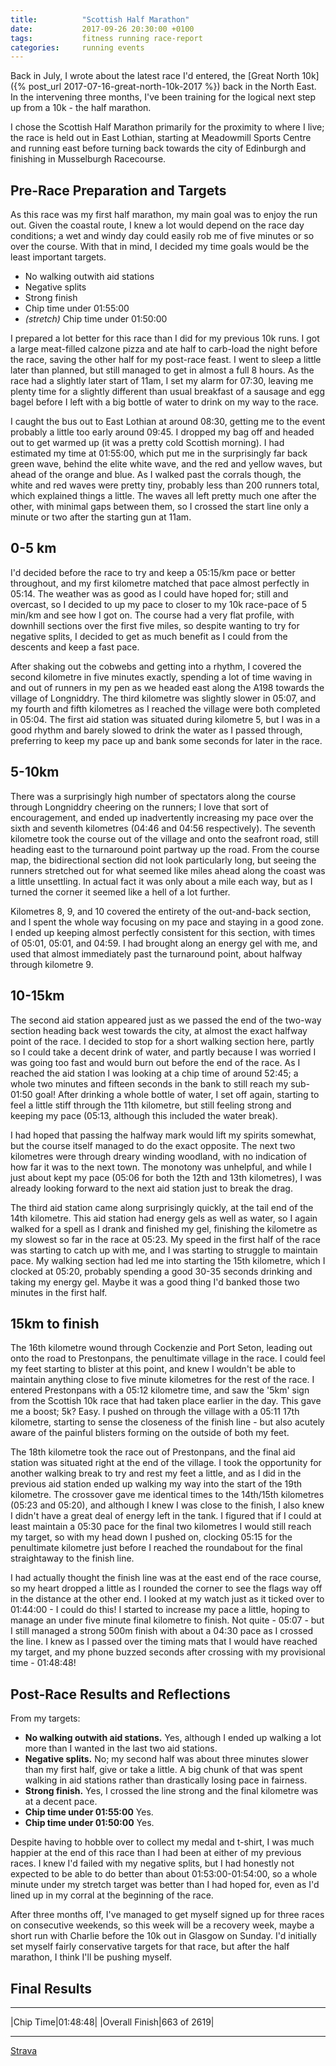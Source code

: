 ```yaml
---
title:          "Scottish Half Marathon"
date:           2017-09-26 20:30:00 +0100
tags:           fitness running race-report
categories:     running events
---
```


Back in July, I wrote about the latest race I'd entered, the [Great North 10k]({% post_url 2017-07-16-great-north-10k-2017 %}) back in the North East. In the intervening three months, I've been training for the logical next step up from a 10k - the half marathon.

<!-- Read More -->

I chose the Scottish Half Marathon primarily for the proximity to where I live; the race is held out in East Lothian, starting at Meadowmill Sports Centre and running east before turning back towards the city of Edinburgh and finishing in Musselburgh Racecourse.

## Pre-Race Preparation and Targets

As this race was my first half marathon, my main goal was to enjoy the run out. Given the coastal route, I knew a lot would depend on the race day conditions; a wet and windy day could easily rob me of five minutes or so over the course. With that in mind, I decided my time goals would be the least important targets.

- No walking outwith aid stations
- Negative splits
- Strong finish
- Chip time under 01:55:00
- *(stretch)* Chip time under 01:50:00

I prepared a lot better for this race than I did for my previous 10k runs. I got a large meat-filled calzone pizza and ate half to carb-load the night before the race, saving the other half for my post-race feast. I went to sleep a little later than planned, but still managed to get in almost a full 8 hours. As the race had a slightly later start of 11am, I set my alarm for 07:30, leaving me plenty time for a slightly different than usual breakfast of a sausage and egg bagel before I left with a big bottle of water to drink on my way to the race.

I caught the bus out to East Lothian at around 08:30, getting me to the event probably a little too early around 09:45. I dropped my bag off and headed out to get warmed up (it was a pretty cold Scottish morning). I had estimated my time at 01:55:00, which put me in the surprisingly far back green wave, behind the elite white wave, and the red and yellow waves, but ahead of the orange and blue. As I walked past the corrals though, the white and red waves were pretty tiny, probably less than 200 runners total, which explained things a little. The waves all left pretty much one after the other, with minimal gaps between them, so I crossed the start line only a minute or two after the starting gun at 11am.

## 0-5 km

I'd decided before the race to try and keep a 05:15/km pace or better throughout, and my first kilometre matched that pace almost perfectly in 05:14. The weather was as good as I could have hoped for; still and overcast, so I decided to up my pace to closer to my 10k race-pace of 5 min/km and see how I got on. The course had a very flat profile, with downhill sections over the first five miles, so despite wanting to try for negative splits, I decided to get as much benefit as I could from the descents and keep a fast pace.

After shaking out the cobwebs and getting into a rhythm, I covered the second kilometre in five minutes exactly, spending a lot of time waving in and out of runners in my pen as we headed east along the A198 towards the village of Longniddry. The third kilometre was slightly slower in 05:07, and my fourth and fifth kilometres as I reached the village were both completed in 05:04. The first aid station was situated during kilometre 5, but I was in a good rhythm and barely slowed to drink the water as I passed through, preferring to keep my pace up and bank some seconds for later in the race.

## 5-10km

There was a surprisingly high number of spectators along the course through Longniddry cheering on the runners; I love that sort of encouragement, and ended up inadvertently increasing my pace over the sixth and seventh kilometres (04:46 and 04:56 respectively). The seventh kilometre took the course out of the village and onto the seafront road, still heading east to the turnaround point partway up the road. From the course map, the bidirectional section did not look particularly long, but seeing the runners stretched out for what seemed like miles ahead along the coast was a little unsettling. In actual fact it was only about a mile each way, but as I turned the corner it seemed like a hell of a lot further.

Kilometres 8, 9, and 10 covered the entirety of the out-and-back section, and I spent the whole way focusing on my pace and staying in a good zone. I ended up keeping almost perfectly consistent for this section, with times of 05:01, 05:01, and 04:59. I had brought along an energy gel with me, and used that almost immediately past the turnaround point, about halfway through kilometre 9.

## 10-15km

The second aid station appeared just as we passed the end of the two-way section heading back west towards the city, at almost the exact halfway point of the race. I decided to stop for a short walking section here, partly so I could take a decent drink of water, and partly because I was worried I was going too fast and would burn out before the end of the race. As I reached the aid station I was looking at a chip time of around 52:45; a whole two minutes and fifteen seconds in the bank to still reach my sub-01:50 goal! After drinking a whole bottle of water, I set off again, starting to feel a little stiff through the 11th kilometre, but still feeling strong and keeping my pace (05:13, although this included the water break).

I had hoped that passing the halfway mark would lift my spirits somewhat, but the course itself managed to do the exact opposite. The next two kilometres were through dreary winding woodland, with no indication of how far it was to the next town. The monotony was unhelpful, and while I just about kept my pace (05:06 for both the 12th and 13th kilometres), I was already looking forward to the next aid station just to break the drag. 

The third aid station came along surprisingly quickly, at the tail end of the 14th kilometre. This aid station had energy gels as well as water, so I again walked for a spell as I drank and finished my gel, finishing the kilometre as my slowest so far in the race at 05:23. My speed in the first half of the race was starting to catch up with me, and I was starting to struggle to maintain pace. My walking section had led me into starting the 15th kilometre, which I clocked at 05:20, probably spending a good 30-35 seconds drinking and taking my energy gel. Maybe it was a good thing I'd banked those two minutes in the first half.

## 15km to finish 

The 16th kilometre wound through Cockenzie and Port Seton, leading out onto the road to Prestonpans, the penultimate village in the race. I could feel my feet starting to blister at this point, and knew I wouldn't be able to maintain anything close to five minute kilometres for the rest of the race. I entered Prestonpans with a 05:12 kilometre time, and saw the '5km' sign from the Scottish 10k race that had taken place earlier in the day. This gave me a boost; 5k? Easy. I pushed on through the village with a 05:11 17th kilometre, starting to sense the closeness of the finish line - but also acutely aware of the painful blisters forming on the outside of both my feet.

The 18th kilometre took the race out of Prestonpans, and the final aid station was situated right at the end of the village. I took the opportunity for another walking break to try and rest my feet a little, and as I did in the previous aid station ended up walking my way into the start of the 19th kilometre. The crossover gave me identical times to the 14th/15th kilometres (05:23 and 05:20), and although I knew I was close to the finish, I also knew I didn't have a great deal of energy left in the tank. I figured that if I could at least maintain a 05:30 pace for the final two kilometres I would still reach my target, so with my head down I pushed on, clocking 05:15 for the penultimate kilometre just before I reached the roundabout for the final straightaway to the finish line.

I had actually thought the finish line was at the east end of the race course, so my heart dropped a little as I rounded the corner to see the flags way off in the distance at the other end. I looked at my watch just as it ticked over to 01:44:00 - I could do this! I started to increase my pace a little, hoping to manage an under five minute final kilometre to finish. Not quite - 05:07 - but I still managed a strong 500m finish with about a 04:30 pace as I crossed the line. I knew as I passed over the timing mats that I would have reached my target, and my phone buzzed seconds after crossing with my provisional time - 01:48:48! 

## Post-Race Results and Reflections

From my targets:

- <i class="fa fa-check" aria-hidden="true"></i> **No walking outwith aid stations.** Yes, although I ended up walking a lot more than I wanted in the last two aid stations.
- <i class="fa fa-times" aria-hidden="true"></i> **Negative splits.** No; my second half was about three minutes slower than my first half, give or take a little. A big chunk of that was spent walking in aid stations rather than drastically losing pace in fairness.
- <i class="fa fa-check" aria-hidden="true"></i> **Strong finish.** Yes, I crossed the line strong and the final kilometre was at a decent pace.
- <i class="fa fa-check" aria-hidden="true"></i> **Chip time under 01:55:00** Yes.
- <i class="fa fa-check" aria-hidden="true"></i> **Chip time under 01:50:00** Yes.

Despite having to hobble over to collect my medal and t-shirt, I was much happier at the end of this race than I had been at either of my previous races. I knew I'd failed with my negative splits, but I had honestly not expected to be able to do better than about 01:53:00-01:54:00, so a whole minute under my stretch target was better than I had hoped for, even as I'd lined up in my corral at the beginning of the race.

After three months off, I've managed to get myself signed up for three races on consecutive weekends, so this week will be a recovery week, maybe a short run with Charlie before the 10k out in Glasgow on Sunday. I'd initially set myself fairly conservative targets for that race, but after the half marathon, I think I'll be pushing myself.

## Final Results

---

|Chip Time|01:48:48|
|Overall Finish|663 of 2619|

---

[Strava](https://www.strava.com/activities/1199202294)